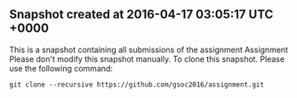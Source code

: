 ## Snapshot created at 2016-04-17 03:05:17 UTC +0000
This is a snapshot containing all submissions of the assignment Assignment Please don't modify this snapshot manually. 
To clone this snapshot. Please use the following command: 
```
git clone --recursive https://github.com/gsoc2016/assignment.git
```

